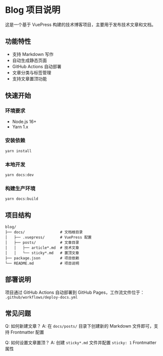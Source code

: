 # Blog 项目说明

这是一个基于 VuePress 构建的技术博客项目，主要用于发布技术文章和文档。

## 功能特性

- 支持 Markdown 写作
- 自动生成静态页面
- GitHub Actions 自动部署
- 文章分类与标签管理
- 支持文章置顶功能

## 快速开始

### 环境要求
- Node.js 16+
- Yarn 1.x

### 安装依赖
```bash
yarn install
```

### 本地开发
```bash
yarn docs:dev
```

### 构建生产环境
```bash
yarn docs:build
```

## 项目结构
```
blog/
├── docs/                # 文档根目录
│   ├── .vuepress/       # VuePress 配置
│   ├── posts/           # 文章目录 
│   │   ├── article*.md  # 技术文章
│   │   └── sticky*.md   # 置顶文章
├── package.json         # 项目依赖
└── README.md            # 项目说明
```

## 部署说明

项目通过 GitHub Actions 自动部署到 GitHub Pages，工作流文件位于：
`.github/workflows/deploy-docs.yml`

## 常见问题

Q: 如何新建文章？
A: 在 `docs/posts/` 目录下创建新的 Markdown 文件即可，支持 Frontmatter 配置

Q: 如何设置文章置顶？
A: 创建 `sticky*.md` 文件并配置 `sticky: 1` Frontmatter 属性
